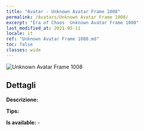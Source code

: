 ```yaml
---
title: "Avatar - Unknown Avatar Frame 1008"
permalink: /Avatars/Unknown Avatar Frame 1008/
excerpt: "Era of Chaos  Unknown Avatar Frame 1008"
last_modified_at: 2021-05-11
locale: it
ref: "Unknown Avatar Frame 1008.md"
toc: false
classes: wide
---
```

 ![Unknown Avatar Frame 1008](/images/a/avatarFrame_8.png)

## Dettagli

 **Descrizione:**  

 **Tips:**  

 **Is available:**  - 

